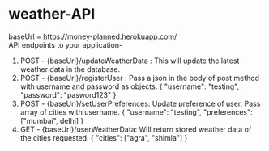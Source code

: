 # weather-API
baseUrl = https://money-planned.herokuapp.com/  
API endpoints to your application-
1. POST - {baseUrl}/updateWeatherData : This will update the latest
weather data in the database.
2. POST - {baseUrl}/registerUser : Pass a json in the body of post method with username and password as objects.
          {
            "username": "testing",
            "password": "pasword123"
          }
3. POST - {baseUrl}/setUserPreferences: Update preference of user. Pass array of cities with username.
          {
            "username": "testing",
            "preferences": ["mumbai", delhi]
          }
4. GET - {baseUrl}/userWeatherData: Will return stored weather data of the cities requested.
         {
            "cities": ["agra", "shimla"]
         }
